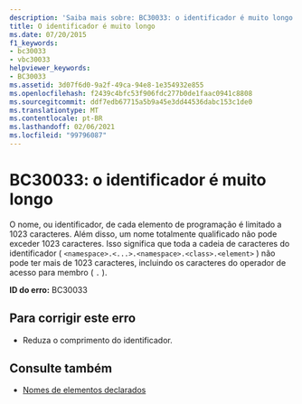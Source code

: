 ```yaml
---
description: 'Saiba mais sobre: BC30033: o identificador é muito longo'
title: O identificador é muito longo
ms.date: 07/20/2015
f1_keywords:
- bc30033
- vbc30033
helpviewer_keywords:
- BC30033
ms.assetid: 3d07f6d0-9a2f-49ca-94e8-1e354932e855
ms.openlocfilehash: f2439c4bfc53f906fdc277b0de1faac0941c8808
ms.sourcegitcommit: ddf7edb67715a5b9a45e3dd44536dabc153c1de0
ms.translationtype: MT
ms.contentlocale: pt-BR
ms.lasthandoff: 02/06/2021
ms.locfileid: "99796087"
---
```

# <a name="bc30033-identifier-is-too-long"></a>BC30033: o identificador é muito longo

O nome, ou identificador, de cada elemento de programação é limitado a 1023 caracteres. Além disso, um nome totalmente qualificado não pode exceder 1023 caracteres. Isso significa que toda a cadeia de caracteres do identificador ( `<namespace>.<...>.<namespace>.<class>.<element>` ) não pode ter mais de 1023 caracteres, incluindo os caracteres do operador de acesso para membro ( `.` ).

 **ID do erro:** BC30033

## <a name="to-correct-this-error"></a>Para corrigir este erro

- Reduza o comprimento do identificador.

## <a name="see-also"></a>Consulte também

- [Nomes de elementos declarados](../../programming-guide/language-features/declared-elements/declared-element-names.md)
